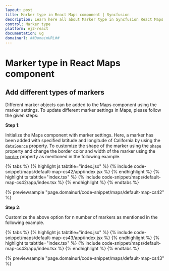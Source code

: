 ```yaml
---
layout: post
title: Marker type in React Maps component | Syncfusion
description: Learn here all about Marker type in Syncfusion React Maps component of Syncfusion Essential JS 2 and more.
control: Marker type 
platform: ej2-react
documentation: ug
domainurl: ##DomainURL##
---
```


# Marker type in React Maps component

## Add different types of markers

Different marker objects can be added to the Maps component using the marker settings. To update different marker settings in Maps, please follow the given steps:

**Step 1**:

Initialize the Maps component with marker settings. Here, a marker has been added with specified latitude and longitude of California by using the [`dataSource`](https://ej2.syncfusion.com/react/documentation/api/maps/markerSettingsModel/#datasource) property. To customize the shape of the marker using the [`shape`](https://ej2.syncfusion.com/react/documentation/api/maps/markerSettingsModel/#shape) property and change the border color and width of the marker using the [`border`](https://ej2.syncfusion.com/react/documentation/api/maps/markerSettingsModel/#border) property as mentioned in the following example.

{% tabs %}
{% highlight js tabtitle="index.jsx" %}
{% include code-snippet/maps/default-map-cs42/app/index.jsx %}
{% endhighlight %}
{% highlight ts tabtitle="index.tsx" %}
{% include code-snippet/maps/default-map-cs42/app/index.tsx %}
{% endhighlight %}
{% endtabs %}

 {% previewsample "page.domainurl/code-snippet/maps/default-map-cs42" %}

**Step 2**:

Customize the above option for n number of markers as mentioned in the following example.

{% tabs %}
{% highlight js tabtitle="index.jsx" %}
{% include code-snippet/maps/default-map-cs43/app/index.jsx %}
{% endhighlight %}
{% highlight ts tabtitle="index.tsx" %}
{% include code-snippet/maps/default-map-cs43/app/index.tsx %}
{% endhighlight %}
{% endtabs %}

 {% previewsample "page.domainurl/code-snippet/maps/default-map-cs43" %}